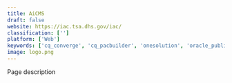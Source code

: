 ```yaml
---
title: AiCMS
draft: false 
website: https://iac.tsa.dhs.gov/iac/
classification: ['']
platform: ['Web']
keywords: ['cq_converge', 'cq_pacbuilder', 'onesolution', 'oracle_public_sector', 'quest_software', 'e-gov_office_automation']
image: logo.png
---
```

Page description